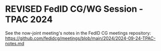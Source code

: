 # REVISED FedID CG/WG Session - TPAC 2024

See the now-joint meeting's notes in the FedID CG meetings repository: <https://github.com/fedidcg/meetings/blob/main/2024/2024-09-24-TPAC-notes.md>

